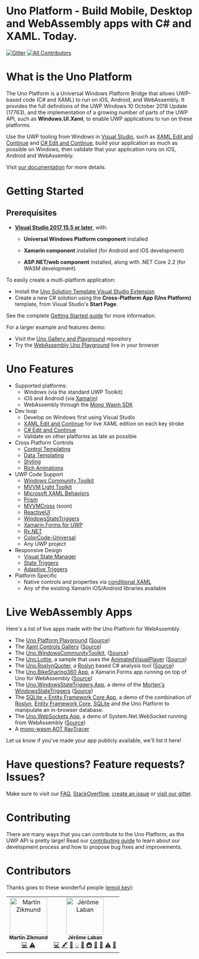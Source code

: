 # Uno Platform - Build Mobile, Desktop and WebAssembly apps with C# and XAML. Today.
[![Gitter](https://badges.gitter.im/uno-platform/Lobby.svg)](https://gitter.im/uno-platform/Lobby?utm_source=badge&utm_medium=badge&utm_campaign=pr-badge) [![All Contributors](https://img.shields.io/badge/all_contributors-2-orange.svg?style=flat-square)](#contributors)

# What is the Uno Platform

The Uno Platform is a Universal Windows Platform Bridge that allows UWP-based code (C# and XAML) to run on iOS, Android, and WebAssembly. It provides the full definitions of the UWP Windows 10 October 2018 Update (17763), and the implementation of a growing number of parts of the UWP API, such as **Windows.UI.Xaml**, to enable UWP applications to run on these platforms.

Use the UWP tooling from Windows in [Visual Studio](https://www.visualstudio.com/), such as [XAML Edit and Continue](https://blogs.msdn.microsoft.com/visualstudio/2016/04/06/ui-development-made-easier-with-xaml-edit-continue/) and [C# Edit and Continue](https://docs.microsoft.com/en-us/visualstudio/debugger/how-to-use-edit-and-continue-csharp), build your application as much as possible on Windows, then validate that your application runs on iOS, Android and WebAssembly.

Visit [our documentation](doc/articles/intro.md) for more details.

# Getting Started

## Prerequisites
* [**Visual Studio 2017 15.5 or later**](https://visualstudio.microsoft.com/), with:
    * **Universal Windows Platform component** installed

	* **Xamarin component** installed (for Android and iOS development)

    * **ASP.NET/web component** installed, along with .NET Core 2.2 (for WASM development)

To easily create a multi-platform application:
* Install the [Uno Solution Template Visual Studio Extension](https://marketplace.visualstudio.com/items?itemName=nventivecorp.uno-platform-addin)
* Create a new C# solution using the **Cross-Platform App (Uno Platform)** template, from Visual Studio's **Start Page**.

See the complete [Getting Started guide](https://platform.uno/docs/articles/get-started.html) for more information.

For a larger example and features demo:
* Visit the [Uno Gallery and Playground](https://github.com/nventive/Uno.Playground) repository
* Try the [WebAssembly Uno Playground](https://playground.platform.uno) live in your browser

# Uno Features
* Supported platforms:
    * Windows (via the standard UWP Toolkit)
    * iOS and Android (via [Xamarin](https://www.visualstudio.com/xamarin/))
    * WebAssembly through the [Mono Wasm SDK](https://github.com/mono/mono/blob/master/sdks/wasm/README.md)
* Dev loop
    * Develop on Windows first using Visual Studio
    * [XAML Edit and Continue](https://blogs.msdn.microsoft.com/visualstudio/2016/04/06/ui-development-made-easier-with-xaml-edit-continue/) for live XAML edition on each key stroke
    * [C# Edit and Continue](https://docs.microsoft.com/en-us/visualstudio/debugger/how-to-use-edit-and-continue-csharp)
    * Validate on other platforms as late as possible
* Cross Platform Controls
    * [Control Templating](https://docs.microsoft.com/en-us/windows/uwp/design/controls-and-patterns/control-templates)
    * [Data Templating](https://code.msdn.microsoft.com/Data-Binding-in-UWP-b5c98114)
    * [Styling](https://docs.microsoft.com/en-us/windows/uwp/design/controls-and-patterns/xaml-styles)
    * [Rich Animations](https://docs.microsoft.com/en-us/windows/uwp/design/motion/xaml-animation)
* UWP Code Support
    * [Windows Community Toolkit](https://github.com/nventive/Uno.WindowsCommunityToolkit)
    * [MVVM Light Toolkit](https://github.com/nventive/uno.mvvmlight)
    * [Microsoft XAML Behaviors](https://github.com/nventive/Uno.XamlBehaviors)
    * [Prism](https://github.com/nventive/Uno.Prism)
    * [MVVMCross](https://www.mvvmcross.com/) (soon)
    * [ReactiveUI](https://github.com/nventive/Uno.ReactiveUI)
    * [WindowsStateTriggers](https://github.com/nventive/Uno.WindowsStateTriggers)
    * [Xamarin.Forms for UWP](https://github.com/nventive/Uno.Xamarin.Forms)
    * [Rx.NET](https://github.com/nventive/Uno.Rx.NET)
    * [ColorCode-Universal](https://github.com/nventive/Uno.ColorCode-Universal)
    * Any UWP project
* Responsive Design
    * [Visual State Manager](https://docs.microsoft.com/en-us/uwp/api/Windows.UI.Xaml.VisualStateManager)
    * [State Triggers](https://blogs.msdn.microsoft.com/mvpawardprogram/2017/02/07/state-triggers-uwp-apps/)
    * [Adaptive Triggers](https://docs.microsoft.com/en-us/uwp/api/Windows.UI.Xaml.AdaptiveTrigger)
* Platform Specific 
    * Native controls and properties via [conditional XAML](doc/articles/using-uno-ui.md#supporting-multiple-platforms-in-xaml-files)
    * Any of the existing Xamarin iOS/Android libraries available

# Live WebAssembly Apps

Here's a list of live apps made with the Uno Platform for WebAssembly.

* The [Uno Platform Playground](https://playground.platform.uno) ([Source](https://github.com/nventive/Uno.Playground))
* The [Xaml Controls Gallery](https://xamlcontrolsgallery.platform.uno/) ([Source](https://github.com/nventive/Uno.Xaml-Controls-Gallery))
* The [Uno.WindowsCommunityToolkit](https://windowstoolkit-wasm.platform.uno/), ([Source](https://github.com/nventive/Uno.WindowsCommunityToolkit))
* The [Uno.Lottie](https://lottie.platform.uno/), a sample that uses the [AnimatedVisualPlayer](https://docs.microsoft.com/en-us/uwp/api/microsoft.ui.xaml.controls.animatedvisualplayer) ([Source](https://github.com/nventive/Uno.LottieSample))
* The [Uno.RoslynQuoter](http://roslynquoter-wasm.platform.uno/), a [Roslyn](https://github.com/dotnet/roslyn) based C# analysis tool ([Source](https://github.com/nventive/Uno.RoslynQuoter))
* The [Uno.BikeSharing360 App](http://bikerider-wasm.platform.uno/), a Xamarin.Forms app running on top of Uno for WebAssembly ([Source](https://github.com/nventive/Uno.BikeSharing360_MobileApps))
* The [Uno.WindowsStateTriggers App](http://winstatetriggers-wasm.platform.uno/), a demo of the [Morten's WindowsStateTriggers](https://github.com/dotMorten/WindowsStateTriggers) ([Source](https://github.com/nventive/Uno.WindowsStateTriggers))
* The [SQLite + Entity Framework Core App](http://sqliteefcore-wasm.platform.uno), a demo of the combination of [Roslyn](https://github.com/dotnet/roslyn), [Entity Framework Core](https://docs.microsoft.com/en-us/ef/core/), [SQLite](https://github.com/nventive/Uno.SQLitePCLRaw.Wasm) and the Uno Platform to manipulate an in-browser database.
* The [Uno.WebSockets App](https://websockets-wasm.platform.uno), a demo of System.Net.WebSocket running from WebAssembly ([Source](https://github.com/nventive/Uno.Wasm.WebSockets))
* A [mono-wasm AOT RayTracer](https://raytracer-mono-aot.platform.uno/)

Let us know if you've made your app publicly available, we'll list it here!

# Have questions? Feature requests? Issues?

Make sure to visit our [FAQ](doc/articles/faq.md), [StackOverflow](https://stackoverflow.com/questions/tagged/uno-platform), [create an issue](https://github.com/nventive/Uno/issues) or [visit our gitter](https://gitter.im/uno-platform/Lobby).

# Contributing

There are many ways that you can contribute to the Uno Platform, as the UWP API is
pretty large! Read our [contributing guide](CONTRIBUTING.md) to learn about our development process and how to propose bug fixes and improvements.

# Contributors

Thanks goes to these wonderful people ([emoji key](https://allcontributors.org/docs/en/emoji-key)):

<!-- ALL-CONTRIBUTORS-LIST:START - Do not remove or modify this section -->
<!-- prettier-ignore -->
<table><tr><td align="center"><a href="http://mzikmund.com"><img src="https://avatars3.githubusercontent.com/u/1075116?v=4" width="100px;" alt="Martin Zikmund"/><br /><sub><b>Martin Zikmund</b></sub></a><br /><a href="https://github.com/unoplatform/uno/commits?author=MartinZikmund" title="Code">💻</a> <a href="https://github.com/unoplatform/uno/commits?author=MartinZikmund" title="Tests">⚠️</a></td><td align="center"><a href="https://github.com/jeromelaban"><img src="https://avatars0.githubusercontent.com/u/5839577?v=4" width="100px;" alt="Jérôme Laban"/><br /><sub><b>Jérôme Laban</b></sub></a><br /><a href="https://github.com/unoplatform/uno/commits?author=jeromelaban" title="Code">💻</a> <a href="#content-jeromelaban" title="Content">🖋</a> <a href="https://github.com/unoplatform/uno/commits?author=jeromelaban" title="Documentation">📖</a> <a href="#example-jeromelaban" title="Examples">💡</a> <a href="#maintenance-jeromelaban" title="Maintenance">🚧</a> <a href="#infra-jeromelaban" title="Infrastructure (Hosting, Build-Tools, etc)">🚇</a> <a href="#ideas-jeromelaban" title="Ideas, Planning, & Feedback">🤔</a> <a href="#review-jeromelaban" title="Reviewed Pull Requests">👀</a> <a href="https://github.com/unoplatform/uno/commits?author=jeromelaban" title="Tests">⚠️</a> <a href="#projectManagement-jeromelaban" title="Project Management">📆</a></td></tr></table>

<!-- ALL-CONTRIBUTORS-LIST:END -->
